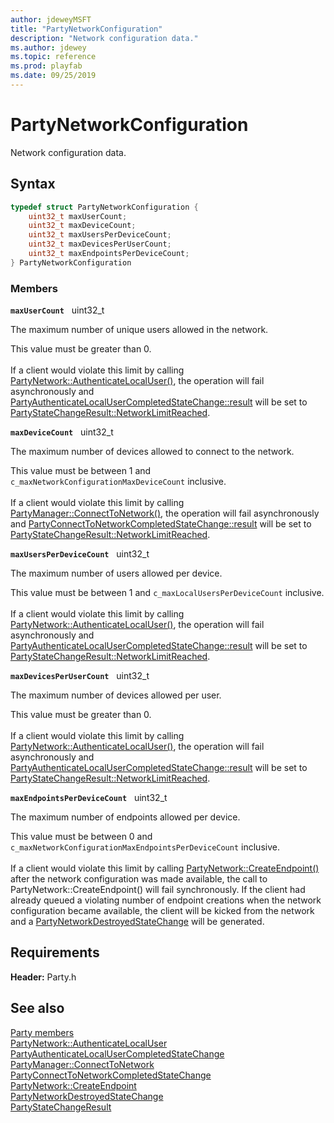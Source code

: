 ```yaml
---
author: jdeweyMSFT
title: "PartyNetworkConfiguration"
description: "Network configuration data."
ms.author: jdewey
ms.topic: reference
ms.prod: playfab
ms.date: 09/25/2019
---
```


# PartyNetworkConfiguration  

Network configuration data.  

## Syntax  
  
```cpp
typedef struct PartyNetworkConfiguration {  
    uint32_t maxUserCount;  
    uint32_t maxDeviceCount;  
    uint32_t maxUsersPerDeviceCount;  
    uint32_t maxDevicesPerUserCount;  
    uint32_t maxEndpointsPerDeviceCount;  
} PartyNetworkConfiguration  
```
  
### Members  
  
**`maxUserCount`** &nbsp; uint32_t  
  
The maximum number of unique users allowed in the network.
  
This value must be greater than 0. <br /><br /> If a client would violate this limit by calling [PartyNetwork::AuthenticateLocalUser()](../classes/PartyNetwork/methods/partynetwork_authenticatelocaluser.md), the operation will fail asynchronously and [PartyAuthenticateLocalUserCompletedStateChange::result](partyauthenticatelocalusercompletedstatechange.md) will be set to [PartyStateChangeResult::NetworkLimitReached](../enums/partystatechangeresult.md).
  
**`maxDeviceCount`** &nbsp; uint32_t  
  
The maximum number of devices allowed to connect to the network.
  
This value must be between 1 and ```c_maxNetworkConfigurationMaxDeviceCount``` inclusive. <br /><br /> If a client would violate this limit by calling [PartyManager::ConnectToNetwork()](../classes/PartyManager/methods/partymanager_connecttonetwork.md), the operation will fail asynchronously and [PartyConnectToNetworkCompletedStateChange::result](partyconnecttonetworkcompletedstatechange.md) will be set to [PartyStateChangeResult::NetworkLimitReached](../enums/partystatechangeresult.md).
  
**`maxUsersPerDeviceCount`** &nbsp; uint32_t  
  
The maximum number of users allowed per device.
  
This value must be between 1 and ```c_maxLocalUsersPerDeviceCount``` inclusive. <br /><br /> If a client would violate this limit by calling [PartyNetwork::AuthenticateLocalUser()](../classes/PartyNetwork/methods/partynetwork_authenticatelocaluser.md), the operation will fail asynchronously and [PartyAuthenticateLocalUserCompletedStateChange::result](partyauthenticatelocalusercompletedstatechange.md) will be set to [PartyStateChangeResult::NetworkLimitReached](../enums/partystatechangeresult.md).
  
**`maxDevicesPerUserCount`** &nbsp; uint32_t  
  
The maximum number of devices allowed per user.
  
This value must be greater than 0. <br /><br /> If a client would violate this limit by calling [PartyNetwork::AuthenticateLocalUser()](../classes/PartyNetwork/methods/partynetwork_authenticatelocaluser.md), the operation will fail asynchronously and [PartyAuthenticateLocalUserCompletedStateChange::result](partyauthenticatelocalusercompletedstatechange.md) will be set to [PartyStateChangeResult::NetworkLimitReached](../enums/partystatechangeresult.md).
  
**`maxEndpointsPerDeviceCount`** &nbsp; uint32_t  
  
The maximum number of endpoints allowed per device.
  
This value must be between 0 and ```c_maxNetworkConfigurationMaxEndpointsPerDeviceCount``` inclusive. <br /><br /> If a client would violate this limit by calling [PartyNetwork::CreateEndpoint()](../classes/PartyNetwork/methods/partynetwork_createendpoint.md) after the network configuration was made available, the call to PartyNetwork::CreateEndpoint() will fail synchronously. If the client had already queued a violating number of endpoint creations when the network configuration became available, the client will be kicked from the network and a [PartyNetworkDestroyedStateChange](partynetworkdestroyedstatechange.md) will be generated.
  
  
## Requirements  
  
**Header:** Party.h
  
## See also  
[Party members](../party_members.md)  
[PartyNetwork::AuthenticateLocalUser](../classes/PartyNetwork/methods/partynetwork_authenticatelocaluser.md)  
[PartyAuthenticateLocalUserCompletedStateChange](partyauthenticatelocalusercompletedstatechange.md)  
[PartyManager::ConnectToNetwork](../classes/PartyManager/methods/partymanager_connecttonetwork.md)  
[PartyConnectToNetworkCompletedStateChange](partyconnecttonetworkcompletedstatechange.md)  
[PartyNetwork::CreateEndpoint](../classes/PartyNetwork/methods/partynetwork_createendpoint.md)  
[PartyNetworkDestroyedStateChange](partynetworkdestroyedstatechange.md)  
[PartyStateChangeResult](../enums/partystatechangeresult.md)
  
  
